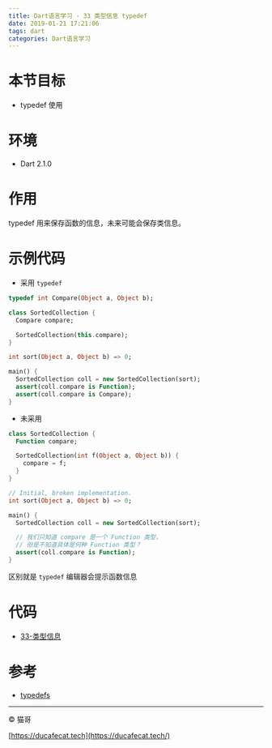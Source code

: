 ```yaml
---
title: Dart语言学习 - 33 类型信息 typedef
date: 2019-01-21 17:21:06
tags: dart
categories: Dart语言学习
---
```


# 本节目标

- typedef 使用

# 环境

- Dart 2.1.0

# 作用

typedef 用来保存函数的信息，未来可能会保存类信息。

# 示例代码

- 采用 `typedef`

```dart
typedef int Compare(Object a, Object b);

class SortedCollection {
  Compare compare;

  SortedCollection(this.compare);
}

int sort(Object a, Object b) => 0;

main() {
  SortedCollection coll = new SortedCollection(sort);
  assert(coll.compare is Function);
  assert(coll.compare is Compare);
}
```

- 未采用

```dart
class SortedCollection {
  Function compare;

  SortedCollection(int f(Object a, Object b)) {
    compare = f;
  }
}

// Initial, broken implementation.
int sort(Object a, Object b) => 0;

main() {
  SortedCollection coll = new SortedCollection(sort);

  // 我们只知道 compare 是一个 Function 类型，
  // 但是不知道具体是何种 Function 类型？
  assert(coll.compare is Function);
}
```

区别就是 `typedef` 编辑器会提示函数信息

# 代码

- [33-类型信息](https://github.com/ducafecat/dart-learn/tree/master/33-%E7%B1%BB%E5%9E%8B%E4%BF%A1%E6%81%AF)

# 参考

- [typedefs](https://www.dartlang.org/guides/language/language-tour#typedefs)

---

© 猫哥

[https://ducafecat.tech](https://ducafecat.tech/)
